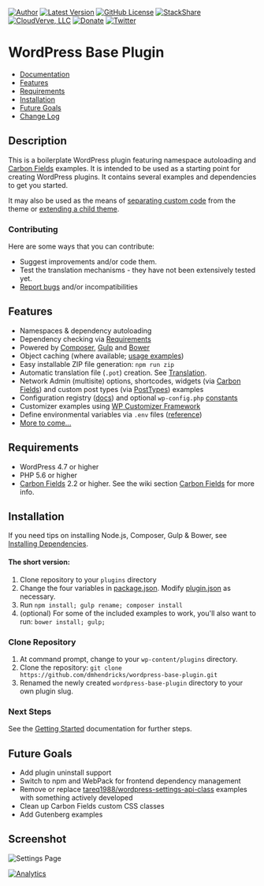 [![Author](https://img.shields.io/badge/author-Daniel%20M.%20Hendricks-lightgrey.svg?colorB=9900cc )](https://www.danhendricks.com/?utm_source=github.com&utm_medium=campaign&utm_content=button&utm_campaign=wordpress-base-plugin)
[![Latest Version](https://img.shields.io/github/release/dmhendricks/wordpress-base-plugin.svg)](https://github.com/dmhendricks/wordpress-base-plugin/releases)
[![GitHub License](https://img.shields.io/badge/license-GPLv2-yellow.svg)](https://raw.githubusercontent.com/dmhendricks/wordpress-base-plugin/master/LICENSE)
[![StackShare](https://img.shields.io/badge/tech-stack-0690fa.svg?style=flat)](https://stackshare.io/dmhendricks/wordpress-base-plugin?utm_source=github.com&utm_medium=referral&utm_content=button&utm_campaign=dmhendricks%2Fwordpress-base-plugin)
[![CloudVerve, LLC](https://img.shields.io/badge/style-CloudVerve-green.svg?style=flat&label=get%20hosted&colorB=AE2A21)](https://2lab.net/?utm_source=github.com&utm_medium=campaign&utm_content=button&utm_campaign=wordpress-base-plugin)
[![Donate](https://img.shields.io/badge/Donate-PayPal-green.svg)](https://paypal.me/danielhendricks)
[![Twitter](https://img.shields.io/twitter/url/https/github.com/dmhendricks/wordpress-base-plugin.svg?style=social)](https://twitter.com/danielhendricks)

# WordPress Base Plugin

- [Documentation](https://github.com/dmhendricks/wordpress-base-plugin/wiki/)
- [Features](#features)
- [Requirements](#requirements)
- [Installation](#installation)
- [Future Goals](#future-goals)
- [Change Log](#change-log)

## Description

This is a boilerplate WordPress plugin featuring namespace autoloading and [Carbon Fields](https://carbonfields.net/?utm_source=github.com&utm_medium=referral&utm_content=button&utm_campaign=dmhendricks%2Fwordpress-base-plugin) examples. It is intended to be used as a starting point for creating WordPress plugins. It contains several examples and dependencies to get you started.

It may also be used as the means of [separating custom code](http://www.billerickson.net/core-functionality-plugin/?utm_source=github.com&utm_medium=referral&utm_content=button&utm_campaign=dmhendricks%2Fwordpress-base-plugin) from the theme or [extending a child theme](https://www.wp-code.com/wordpress-snippets/wordpress-grandchildren-themes/?utm_source=github.com&utm_medium=referral&utm_content=button&utm_campaign=dmhendricks%2Fwordpress-base-plugin).

### Contributing

Here are some ways that you can contribute:

* Suggest improvements and/or code them.
* Test the translation mechanisms - they have not been extensively tested yet.
* [Report bugs](https://github.com/dmhendricks/wordpress-base-plugin/issues) and/or incompatibilities

## Features

* Namespaces & dependency autoloading
* Dependency checking via [Requirements](https://github.com/Kubitomakita/Requirements)
* Powered by [Composer](https://getcomposer.org/?utm_source=github.com&utm_medium=referral&utm_content=button&utm_campaign=dmhendricks%2Fwordpress-base-plugin), [Gulp](https://gulpjs.com/?utm_source=github.com&utm_medium=referral&utm_content=button&utm_campaign=dmhendricks%2Fwordpress-base-plugin) and [Bower](https://bower.io/?utm_source=github.com&utm_medium=referral&utm_content=button&utm_campaign=dmhendricks%2Fwordpress-base-plugin)
* Object caching (where available; [usage examples](https://github.com/dmhendricks/wordpress-toolkit/wiki/ObjectCache))
* Easy installable ZIP file generation: `npm run zip`
* Automatic translation file (`.pot`) creation. See [Translation](https://github.com/dmhendricks/wordpress-base-plugin/wiki/Translation).
* Network Admin (multisite) options, shortcodes, widgets (via [Carbon Fields](https://carbonfields.net?utm_source=github.com&utm_medium=referral&utm_content=button&utm_campaign=dmhendricks%2Fwordpress-base-plugin)) and custom post types (via [PostTypes](https://github.com/jjgrainger/PostTypes/)) examples
* Configuration registry ([docs](https://github.com/dmhendricks/wordpress-toolkit/wiki/ConfigRegistry)) and optional `wp-config.php` [constants](https://github.com/dmhendricks/wordpress-base-plugin/wiki/Configuration-&-Constants)
* Customizer examples using [WP Customizer Framework](https://github.com/inc2734/wp-customizer-framework/)
* Define environmental variables via `.env` files ([reference](https://github.com/dmhendricks/wordpress-toolkit/wiki/ToolKit#environment))
* [More to come...](#future-plans)

## Requirements

* WordPress 4.7 or higher
* PHP 5.6 or higher
* [Carbon Fields](https://github.com/htmlburger/carbon-fields) 2.2 or higher. See the wiki section [Carbon Fields](https://github.com/dmhendricks/wordpress-base-plugin/wiki#carbon-fields) for more info.

## Installation

If you need tips on installing Node.js, Composer, Gulp & Bower, see [Installing Dependencies](https://github.com/dmhendricks/wordpress-base-plugin/wiki/Installing-Dependencies).

#### The short version:

1. Clone repository to your `plugins` directory
1. Change the four variables in [package.json](https://github.com/dmhendricks/wordpress-base-plugin/wiki#setting-initial-variables). Modify [plugin.json](https://github.com/dmhendricks/wordpress-base-plugin/blob/master/plugin.json) as necessary.
1. Run `npm install; gulp rename; composer install`
1. (optional) For some of the included examples to work, you'll also want to run: `bower install; gulp;`

### Clone Repository

1. At command prompt, change to your `wp-content/plugins` directory.
1. Clone the repository: `git clone https://github.com/dmhendricks/wordpress-base-plugin.git`
1. Renamed the newly created `wordpress-base-plugin` directory to your own plugin slug.

### Next Steps

See the [Getting Started](https://github.com/dmhendricks/wordpress-base-plugin/wiki#getting-started) documentation for further steps.

## Future Goals

* Add plugin uninstall support
* Switch to npm and WebPack for frontend dependency management
* Remove or replace [tareq1988/wordpress-settings-api-class](https://github.com/tareq1988/wordpress-settings-api-class/) examples with something actively developed
* Clean up Carbon Fields custom CSS classes
* Add Gutenberg examples

## Screenshot

![Settings Page](https://raw.githubusercontent.com/dmhendricks/wordpress-base-plugin/master/assets/screenshot-1.png "Settings Page")

[![Analytics](https://ga-beacon.appspot.com/UA-67333102-2/dmhendricks/wordpress-base-plugin)](https://github.com/igrigorik/ga-beacon/?utm_source=github.com&utm_medium=referral&utm_content=button&utm_campaign=dmhendricks%2Fwordpress-base-plugin)
